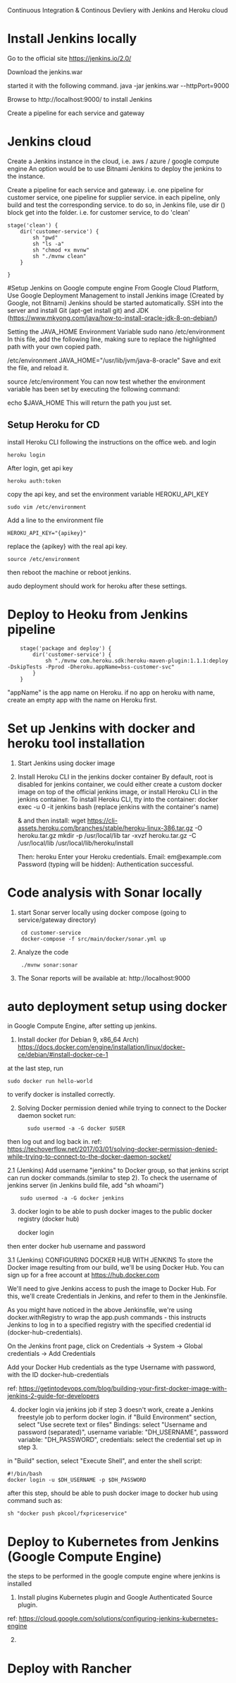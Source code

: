 Continuous Integration & Continous Devliery with Jenkins and Heroku cloud

# Install Jenkins locally
Go to the official site https://jenkins.io/2.0/

Download the jenkins.war

started it with the following command.
java -jar jenkins.war --httpPort=9000

Browse to http://localhost:9000/ to install Jenkins

Create a pipeline for each service and gateway

# Jenkins cloud
Create a Jenkins instance in the cloud, 
i.e. aws / azure / google compute engine
An option would be to use Bitnami Jenkins to deploy the jenkins to the instance.

Create a pipeline for each service and gateway.
i.e. one pipeline for customer service,
one pipeline for supplier service.
in each pipeline, only build and test the corresponding service.
to do so, in Jenkins file, use dir () block get into the folder.
i.e. for customer service, to do 'clean'

    stage('clean') {
        dir('customer-service') {
            sh "pwd"
            sh "ls -a"
            sh "chmod +x mvnw"
            sh "./mvnw clean"
        }

    }


#Setup Jenkins on Google compute engine
From Google Cloud Platform, Use Google Deployment Management to install Jenkins image (Created by Google, not Bitnami)
Jenkins should be started automatically.
SSH into the server and install Git (apt-get install git) and JDK (https://www.mkyong.com/java/how-to-install-oracle-jdk-8-on-debian/)

Setting the JAVA_HOME Environment Variable
sudo nano /etc/environment
In this file, add the following line, making sure to replace the highlighted path with your own copied path.

/etc/environment
JAVA_HOME="/usr/lib/jvm/java-8-oracle"
Save and exit the file, and reload it.

source /etc/environment
You can now test whether the environment variable has been set by executing the following command:

echo $JAVA_HOME
This will return the path you just set.

## Setup Heroku for CD
install Heroku CLI following the instructions on the office web.
and login

    heroku login

After login, get api key

    heroku auth:token
    
copy the api key, and set the environment variable HEROKU_API_KEY

    sudo vim /etc/environment
    
Add a line to the environment file

    HEROKU_API_KEY="{apikey}"
replace the {apikey} with the real api key.

    source /etc/environment
   
then reboot the machine or reboot jenkins.

audo deployment should work for heroku after these settings.


# Deploy to Heoku from Jenkins pipeline

        stage('package and deploy') {
            dir('customer-service') {
                sh "./mvnw com.heroku.sdk:heroku-maven-plugin:1.1.1:deploy -DskipTests -Pprod -Dheroku.appName=bss-customer-svc"
            }
        }

"appName" is the app name on Heroku. if no app on heroku with name, create an empty app with the name on Heroku first.



# Set up Jenkins with docker and heroku tool installation
1. Start Jenkins using docker image
2. Install Heroku CLI in the jenkins docker container
    By default, root is disabled for jenkins container, we could either create a custom docker image on top of the official jenkins image,
    or install Heroku CLI in the jenkins container.
    To install Heroku CLI, tty into the container:
    docker exec -u 0 -it jenkins bash    (replace jenkins with the container's name)
    
    & and then install:
     wget https://cli-assets.heroku.com/branches/stable/heroku-linux-386.tar.gz -O heroku.tar.gz
     mkdir -p /usr/local/lib
     tar -xvzf heroku.tar.gz -C /usr/local/lib
     /usr/local/lib/heroku/install

    Then: 
        heroku
        Enter your Heroku credentials.
        Email: e*m*@example.com
        Password (typing will be hidden):
        Authentication successful.
        
        
        
# Code analysis with Sonar locally
1. start Sonar server locally using docker compose (going to service/gateway directory)
    
        cd customer-service
        docker-compose -f src/main/docker/sonar.yml up
    
2. Analyze the code
        
        ./mvnw sonar:sonar
        
3. The Sonar reports will be available at: http://localhost:9000

# auto deployment setup using docker
in Google Compute Engine, after setting up jenkins.
1. Install docker (for Debian 9, x86_64 Arch)
    https://docs.docker.com/engine/installation/linux/docker-ce/debian/#install-docker-ce-1

at the last step, run

    sudo docker run hello-world
   
to verify docker is installed correctly.


2. Solving Docker permission denied while trying to connect to the Docker daemon socket
run:
        
          sudo usermod -a -G docker $USER
            
then log out and log back in.
ref: https://techoverflow.net/2017/03/01/solving-docker-permission-denied-while-trying-to-connect-to-the-docker-daemon-socket/

2.1 (Jenkins) Add username "jenkins" to Docker group, so that jenkins script can run docker commands.(similar to step 2).
To check the username of jenkins server (in Jenkins build file, add "sh whoami")


        sudo usermod -a -G docker jenkins
   
3. docker login to be able to push docker images to the public docker registry (docker hub)


    docker login
    
then enter docker hub username and password

3.1 (Jenkins) CONFIGURING DOCKER HUB WITH JENKINS
To store the Docker image resulting from our build, we'll be using Docker Hub. You can sign up for a free account at 
https://hub.docker.com

We'll need to give Jenkins access to push the image to Docker Hub. For this, we'll create Credentials in Jenkins, and refer to them in the Jenkinsfile.

As you might have noticed in the above Jenkinsfile, we're using docker.withRegistry to wrap the app.push commands - this instructs Jenkins to log in to a specified registry with the specified credential id (docker-hub-credentials).

On the Jenkins front page, click on Credentials -> System -> Global credentials -> Add Credentials

Add your Docker Hub credentials as the type Username with password, with the ID docker-hub-credentials

ref: https://getintodevops.com/blog/building-your-first-docker-image-with-jenkins-2-guide-for-developers

4. docker login via jenkins job
if step 3 doesn't work, create a Jenkins freestyle job to perform docker login.
if "Build Environment" section, select "Use secrete text or files"
Bindings:
    select "Username and password (separated)", username variable: "DH_USERNAME", password variable: "DH_PASSWORD", credentials: select the credential set up in step 3.

in "Build" section, select "Execute Shell", and enter the shell script:

    #!/bin/bash
    docker login -u $DH_USERNAME -p $DH_PASSWORD

after this step, should be able to push docker image to docker hub using command such as: 

    sh "docker push pkcool/fxpriceservice"
    

# Deploy to Kubernetes from Jenkins (Google Compute Engine)
the steps to be performed in the google compute engine where jenkins is installed
1. Install plugins
 Kubernetes plugin and Google Authenticated Source plugin.
 
ref: https://cloud.google.com/solutions/configuring-jenkins-kubernetes-engine

2. 


# Deploy with Rancher
